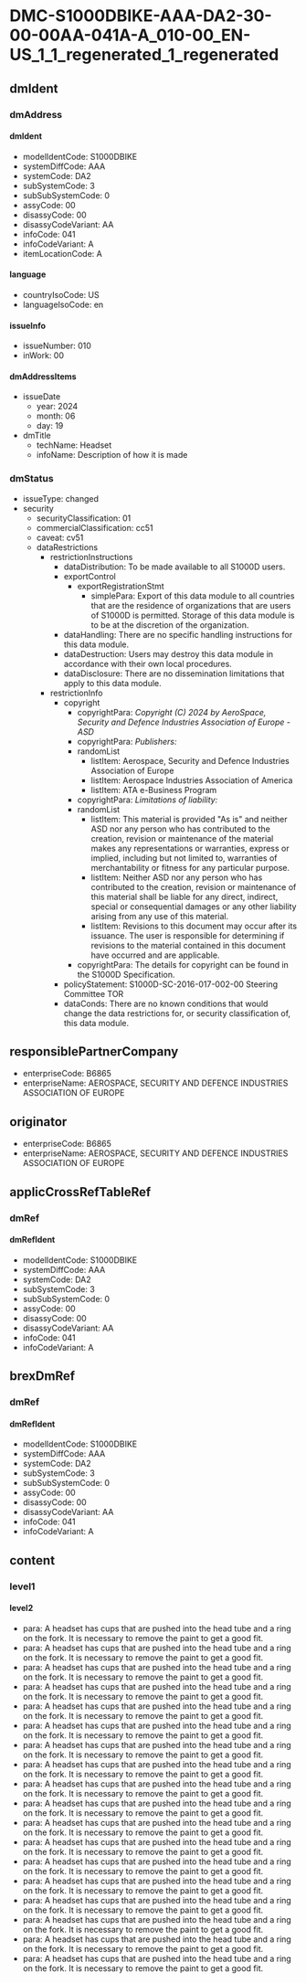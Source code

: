 # DMC-S1000DBIKE-AAA-DA2-30-00-00AA-041A-A_010-00_EN-US_1_1_regenerated_1_regenerated

## dmIdent

### dmAddress

#### dmIdent

*   modelIdentCode: S1000DBIKE
*   systemDiffCode: AAA
*   systemCode: DA2
*   subSystemCode: 3
*   subSubSystemCode: 0
*   assyCode: 00
*   disassyCode: 00
*   disassyCodeVariant: AA
*   infoCode: 041
*   infoCodeVariant: A
*   itemLocationCode: A

#### language

*   countryIsoCode: US
*   languageIsoCode: en

#### issueInfo

*   issueNumber: 010
*   inWork: 00

#### dmAddressItems

*   issueDate
    *   year: 2024
    *   month: 06
    *   day: 19
*   dmTitle
    *   techName: Headset
    *   infoName: Description of how it is made

### dmStatus

*   issueType: changed
*   security
    *   securityClassification: 01
    *   commercialClassification: cc51
    *   caveat: cv51
    *   dataRestrictions
        *   restrictionInstructions
            *   dataDistribution: To be made available to all S1000D users.
            *   exportControl
                *   exportRegistrationStmt
                    *   simplePara: Export of this data module to all countries that are the residence of organizations that are users of S1000D is permitted. Storage of this data module is to be at the discretion of the organization.
            *   dataHandling: There are no specific handling instructions for this data module.
            *   dataDestruction: Users may destroy this data module in accordance with their own local procedures.
            *   dataDisclosure: There are no dissemination limitations that apply to this data module.
        *   restrictionInfo
            *   copyright
                *   copyrightPara: *Copyright (C) 2024 by AeroSpace, Security and Defence Industries Association of Europe - ASD*
                *   copyrightPara: *Publishers:*
                *   randomList
                    *   listItem: Aerospace, Security and Defence Industries Association of Europe
                    *   listItem: Aerospace Industries Association of America
                    *   listItem: ATA e-Business Program
                *   copyrightPara: *Limitations of liability:*
                *   randomList
                    *   listItem: This material is provided "As is" and neither ASD nor any person who has contributed to the creation, revision or maintenance of the material makes any representations or warranties, express or implied, including but not limited to, warranties of merchantability or fitness for any particular purpose.
                    *   listItem: Neither ASD nor any person who has contributed to the creation, revision or maintenance of this material shall be liable for any direct, indirect, special or consequential damages or any other liability arising from any use of this material.
                    *   listItem: Revisions to this document may occur after its issuance. The user is responsible for determining if revisions to the material contained in this document have occurred and are applicable.
                *   copyrightPara: The details for copyright can be found in the S1000D Specification.
            *   policyStatement: S1000D-SC-2016-017-002-00 Steering Committee TOR
            *   dataConds: There are no known conditions that would change the data restrictions for, or security classification of, this data module.

## responsiblePartnerCompany

*   enterpriseCode: B6865
*   enterpriseName: AEROSPACE, SECURITY AND DEFENCE INDUSTRIES ASSOCIATION OF EUROPE

## originator

*   enterpriseCode: B6865
*   enterpriseName: AEROSPACE, SECURITY AND DEFENCE INDUSTRIES ASSOCIATION OF EUROPE

## applicCrossRefTableRef

### dmRef

#### dmRefIdent

*   modelIdentCode: S1000DBIKE
*   systemDiffCode: AAA
*   systemCode: DA2
*   subSystemCode: 3
*   subSubSystemCode: 0
*   assyCode: 00
*   disassyCode: 00
*   disassyCodeVariant: AA
*   infoCode: 041
*   infoCodeVariant: A

## brexDmRef

### dmRef

#### dmRefIdent

*   modelIdentCode: S1000DBIKE
*   systemDiffCode: AAA
*   systemCode: DA2
*   subSystemCode: 3
*   subSubSystemCode: 0
*   assyCode: 00
*   disassyCode: 00
*   disassyCodeVariant: AA
*   infoCode: 041
*   infoCodeVariant: A

## content

### level1

#### level2

*   para: A headset has cups that are pushed into the head tube and a ring on the fork. It is necessary to remove the paint to get a good fit.
*   para: A headset has cups that are pushed into the head tube and a ring on the fork. It is necessary to remove the paint to get a good fit.
*   para: A headset has cups that are pushed into the head tube and a ring on the fork. It is necessary to remove the paint to get a good fit.
*   para: A headset has cups that are pushed into the head tube and a ring on the fork. It is necessary to remove the paint to get a good fit.
*   para: A headset has cups that are pushed into the head tube and a ring on the fork. It is necessary to remove the paint to get a good fit.
*   para: A headset has cups that are pushed into the head tube and a ring on the fork. It is necessary to remove the paint to get a good fit.
*   para: A headset has cups that are pushed into the head tube and a ring on the fork. It is necessary to remove the paint to get a good fit.
*   para: A headset has cups that are pushed into the head tube and a ring on the fork. It is necessary to remove the paint to get a good fit.
*   para: A headset has cups that are pushed into the head tube and a ring on the fork. It is necessary to remove the paint to get a good fit.
*   para: A headset has cups that are pushed into the head tube and a ring on the fork. It is necessary to remove the paint to get a good fit.
*   para: A headset has cups that are pushed into the head tube and a ring on the fork. It is necessary to remove the paint to get a good fit.
*   para: A headset has cups that are pushed into the head tube and a ring on the fork. It is necessary to remove the paint to get a good fit.
*   para: A headset has cups that are pushed into the head tube and a ring on the fork. It is necessary to remove the paint to get a good fit.
*   para: A headset has cups that are pushed into the head tube and a ring on the fork. It is necessary to remove the paint to get a good fit.
*   para: A headset has cups that are pushed into the head tube and a ring on the fork. It is necessary to remove the paint to get a good fit.
*   para: A headset has cups that are pushed into the head tube and a ring on the fork. It is necessary to remove the paint to get a good fit.
*   para: A headset has cups that are pushed into the head tube and a ring on the fork. It is necessary to remove the paint to get a good fit.
*   para: A headset has cups that are pushed into the head tube and a ring on the fork. It is necessary to remove the paint to get a good fit.